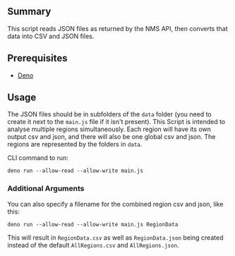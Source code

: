 ## Summary

This script reads JSON files as returned by the NMS API, then converts that data
into CSV and JSON files.

## Prerequisites

- [Deno](https://deno.com/manual@v1.33.3/getting_started/installation)

## Usage

The JSON files should be in subfolders of the `data` folder (you need to create
it next to the `main.js` file if it isn't present). This Script is intended to
analyse multiple regions simultaneously. Each region will have its own output
csv and json, and there will also be one global csv and json. The regions are represented by the
folders in `data`.

CLI command to run:

```
deno run --allow-read --allow-write main.js
```

### Additional Arguments
You can also specify a filename for the combined region csv and json, like this:
```
deno run --allow-read --allow-write main.js RegionData
```
This will result in `RegionData.csv` as well as `RegionData.json` being created instead of the default `AllRegions.csv` and `AllRegions.json`.